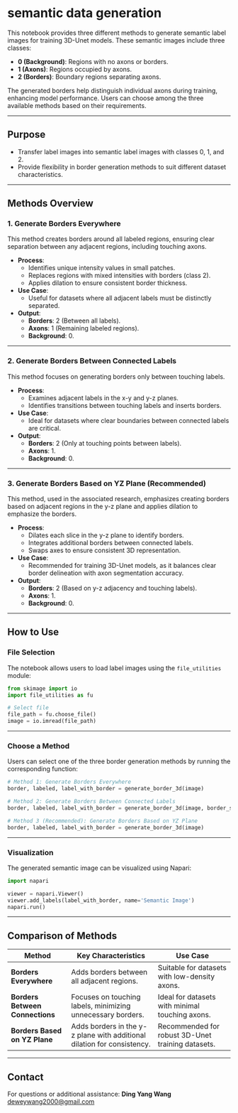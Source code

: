# **semantic data generation**

This notebook provides three different methods to generate semantic label images for training 3D-Unet models. These semantic images include three classes:
- **0 (Background)**: Regions with no axons or borders.
- **1 (Axons)**: Regions occupied by axons.
- **2 (Borders)**: Boundary regions separating axons.

The generated borders help distinguish individual axons during training, enhancing model performance. Users can choose among the three available methods based on their requirements.

---

## **Purpose**
- Transfer label images into semantic label images with classes 0, 1, and 2.
- Provide flexibility in border generation methods to suit different dataset characteristics.

---

## **Methods Overview**

### **1. Generate Borders Everywhere**
This method creates borders around all labeled regions, ensuring clear separation between any adjacent regions, including touching axons.

- **Process**:
  - Identifies unique intensity values in small patches.
  - Replaces regions with mixed intensities with borders (class 2).
  - Applies dilation to ensure consistent border thickness.
- **Use Case**:
  - Useful for datasets where all adjacent labels must be distinctly separated.
- **Output**:
  - **Borders**: 2 (Between all labels).
  - **Axons**: 1 (Remaining labeled regions).
  - **Background**: 0.

---

### **2. Generate Borders Between Connected Labels**
This method focuses on generating borders only between touching labels. 

- **Process**:
  - Examines adjacent labels in the x-y and y-z planes.
  - Identifies transitions between touching labels and inserts borders.
- **Use Case**:
  - Ideal for datasets where clear boundaries between connected labels are critical.
- **Output**:
  - **Borders**: 2 (Only at touching points between labels).
  - **Axons**: 1.
  - **Background**: 0.

---

### **3. Generate Borders Based on YZ Plane (Recommended)**
This method, used in the associated research, emphasizes creating borders based on adjacent regions in the y-z plane and applies dilation to emphasize the borders.

- **Process**:
  - Dilates each slice in the y-z plane to identify borders.
  - Integrates additional borders between connected labels.
  - Swaps axes to ensure consistent 3D representation.
- **Use Case**:
  - Recommended for training 3D-Unet models, as it balances clear border delineation with axon segmentation accuracy.
- **Output**:
  - **Borders**: 2 (Based on y-z adjacency and touching labels).
  - **Axons**: 1.
  - **Background**: 0.

---

## **How to Use**

### File Selection
The notebook allows users to load label images using the `file_utilities` module:
```python
from skimage import io
import file_utilities as fu

# Select file
file_path = fu.choose_file()
image = io.imread(file_path)
```

---

### Choose a Method
Users can select one of the three border generation methods by running the corresponding function:
```python
# Method 1: Generate Borders Everywhere
border, labeled, label_with_border = generate_border_3d(image)

# Method 2: Generate Borders Between Connected Labels
border, labeled, label_with_border = generate_border_3d(image, border_size=1)

# Method 3 (Recommended): Generate Borders Based on YZ Plane
border, labeled, label_with_border = generate_border_3d(image)
```

---

### Visualization
The generated semantic image can be visualized using Napari:
```python
import napari

viewer = napari.Viewer()
viewer.add_labels(label_with_border, name='Semantic Image')
napari.run()
```

---

## **Comparison of Methods**

| **Method**                     | **Key Characteristics**                                                        | **Use Case**                                            |
|--------------------------------|--------------------------------------------------------------------------------|--------------------------------------------------------|
| **Borders Everywhere**         | Adds borders between all adjacent regions.                                     | Suitable for datasets with low-density axons.       |
| **Borders Between Connections**| Focuses on touching labels, minimizing unnecessary borders.                    | Ideal for datasets with minimal touching axons.        |
| **Borders Based on YZ Plane**  | Adds borders in the y-z plane with additional dilation for consistency.         | Recommended for robust 3D-Unet training datasets.      |

---

## **Contact**
For questions or additional assistance:
**Ding Yang Wang**  
[deweywang2000@gmail.com](mailto:deweywang2000@gmail.com)
